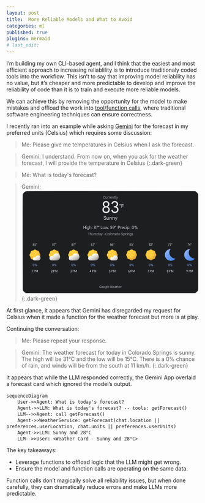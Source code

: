 ```yaml
---
layout: post
title:  More Reliable Models and What to Avoid
categories: ml
published: true
plugins: mermaid
# last_edit:
---
```


I’m building my own CLI-based agent, and I think that the easiest and most efficient approach to increasing reliablility is to introduce traditionaly coded tools into the workflow. This isn’t to say that improving model reliability has no value, but it’s cheaper and more predictable to develop and improve the reliability of code than it is to train and execute more reliable models.

We can achieve this by removing the opportunity for the model to make mistakes and offload the work into [tool/function calls](https://platform.openai.com/docs/guides/function-calling), where traditional software engineering techniques can ensure correctness.

I recently ran into an example while asking [Gemini](https://gemini.google.com/app) for the forecast in my preferred units (Celsius) which requires some discussion: 

> Me: Please give me temperatures in Celsius when I ask the forecast.

> Gemini: I understand. From now on, when you ask for the weather forecast, I will provide the temperature in Celsius
{:.dark-green}

> Me: What is today's forecast?

> Gemini: ![Google Weather Forecast Card - Currently 83°F and Sunny](/post_images/forecast.png)
{:.dark-green}

At first glance, it appears that Gemini has disregarded my request for Celsius when it made a function for the weather forecast but more is at play.

Continuing the conversation:

> Me: Please repeat your response.

> Gemini: The weather forecast for today in Colorado Springs is sunny. The high will be 31°C and the low will be 15°C. There is a 0% chance of rain, and winds will be from the south at 11 km/h.
{:.dark-green}

It appears that while the LLM responded correctly, the Gemini App overlaid a forecast card which ignored the model’s output. 

```mermaid
sequenceDiagram
    User->>Agent: What is today's forecast?
    Agent->>LLM: What is today's forecast? -- tools: getForecast()
    LLM-->>Agent: call getForecast()
    Agent->>WeatherService: getForecast(chat.location || preferences.userLocation, chat.units || preferences.userUnits)
    Agent->>LLM: Sunny and 28°C
    LLM-->>User: <Weather Card - Sunny and 28°C>
```

The key takeaways:
- Leverage functions to offload logic that the LLM might get wrong.
- Ensure the model and function calls are operating on the same data.

Function calls don’t magically solve all reliability issues, but when done carefully, they can dramatically reduce errors and make LLMs more predictable.
